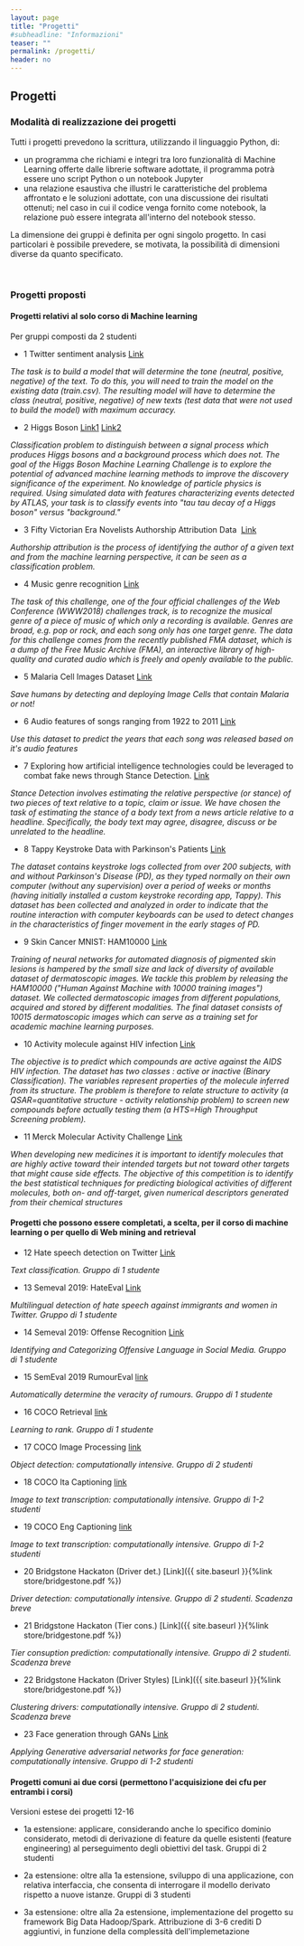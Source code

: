```yaml
---
layout: page
title: "Progetti"
#subheadline: "Informazioni"
teaser: ""
permalink: /progetti/
header: no
---
```


## Progetti

### Modalità di realizzazione dei progetti 

Tutti i progetti prevedono la scrittura, utilizzando il linguaggio Python, di:

* un programma che richiami e integri tra loro funzionalità di Machine Learning
offerte dalle librerie software adottate, il programma potrà essere uno script Python o un notebook Jupyter
* una relazione esaustiva che illustri le caratteristiche del problema affrontato e le soluzioni adottate, con una discussione dei risultati ottenuti; nel caso in cui il codice venga fornito come notebook, la relazione può essere integrata all'interno del notebook stesso.

La dimensione dei gruppi è definita per ogni singolo progetto. In casi particolari è possibile prevedere, se motivata, la possibilità di dimensioni diverse da quanto specificato.

 
### Progetti proposti

#### Progetti relativi al solo corso di Machine learning
Per gruppi composti da 2 studenti

- 1 Twitter sentiment analysis [Link](https://www.kaggle.com/c/twitter-sentiment-analysis2/overview)

*The task is to build a model that will determine the tone (neutral, positive, negative) of the text. To do this, you will need to train the model on the existing data (train.csv). The resulting model will have to determine the class (neutral, positive, negative) of new texts (test data that were not used to build the model) with maximum accuracy.*




- 2 Higgs Boson [Link1](https://higgsml.lal.in2p3.fr/documentation/) [Link2](https://data.world/uci/higgs)

*Classification problem to distinguish between a signal process which produces Higgs bosons and a background process which does not. The goal of the Higgs Boson Machine Learning Challenge is to explore the potential of advanced machine learning methods to improve the discovery significance of the experiment. No knowledge of particle physics is required. Using simulated data with features characterizing events detected by ATLAS, your task is to classify events into "tau tau decay of a Higgs boson" versus "background."*


- 3 Fifty Victorian Era Novelists Authorship Attribution Data ﻿ [Link](https://dataworks.iupui.edu/handle/11243/23)

*Authorship attribution is the process of identifying the author of a given text and from the machine learning perspective, it can be seen as a classification problem.*

- 4 Music genre recognition [Link](https://www.crowdai.org/challenges/www-2018-challenge-learning-to-recognize-musical-genre)

*The task of this challenge, one of the four official challenges of the Web Conference (WWW2018) challenges track, is to recognize the musical genre of a piece of music of which only a recording is available. Genres are broad, e.g. pop or rock, and each song only has one target genre. The data for this challenge comes from the recently published FMA dataset, which is a dump of the Free Music Archive (FMA), an interactive library of high-quality and curated audio which is freely and openly available to the public.*



- 5 Malaria Cell Images Dataset  [Link](https://www.kaggle.com/iarunava/cell-images-for-detecting-malaria)

*Save humans by detecting and deploying Image Cells that contain Malaria or not!*

- 6 Audio features of songs ranging from 1922 to 2011 [Link](https://www.kaggle.com/uciml/msd-audio-features)

*Use this dataset to predict the years that each song was released based on it's audio features*


- 7 Exploring how artificial intelligence technologies could be leveraged to combat fake news through Stance Detection. [Link](http://www.fakenewschallenge.org)

*Stance Detection involves estimating the relative perspective (or stance) of two pieces of text relative to a topic, claim or issue. We have chosen the task of estimating the stance of a body text from a news article relative to a headline. Specifically, the body text may agree, disagree, discuss or be unrelated to the headline.*

- 8 Tappy Keystroke Data with Parkinson's Patients [Link](https://www.kaggle.com/valkling/tappy-keystroke-data-with-parkinsons-patients)

*The dataset contains keystroke logs collected from over 200 subjects, with and without Parkinson's Disease (PD), as they typed normally on their own computer (without any supervision) over a period of weeks or months (having initially installed a custom keystroke recording app, Tappy). This dataset has been collected and analyzed in order to indicate that the routine interaction with computer keyboards can be used to detect changes in the characteristics of finger movement in the early stages of PD.*


- 9 Skin Cancer MNIST: HAM10000 [Link](https://www.kaggle.com/kmader/skin-cancer-mnist-ham10000)

*Training of neural networks for automated diagnosis of pigmented skin lesions is hampered by the small size and lack of diversity of available dataset of dermatoscopic images. We tackle this problem by releasing the HAM10000 ("Human Against Machine with 10000 training images") dataset. We collected dermatoscopic images from different populations, acquired and stored by different modalities. The final dataset consists of 10015 dermatoscopic images which can serve as a training set for academic machine learning purposes.*



- 10 Activity molecule against HIV infection [Link](https://codalab.lri.fr/competitions/9)

*The objective is to predict which compounds are active against the AIDS HIV infection. The dataset has two classes : active or inactive (Binary Classification). The variables represent properties of the molecule inferred from its structure. The problem is therefore to relate structure to activity (a QSAR=quantitative structure - activity relationship problem) to screen new compounds before actually testing them (a HTS=High Throughput Screening problem).*



- 11 Merck Molecular Activity Challenge [Link](https://www.kaggle.com/c/MerckActivity/overview/description)

*When developing new medicines it is important to identify molecules that are highly active toward their intended targets but not toward other targets that might cause side effects. The objective of this competition is to identify the best statistical techniques for predicting biological activities of different molecules, both on- and off-target, given numerical descriptors generated from their chemical structures*


#### Progetti che possono essere completati, a scelta, per il corso di machine learning o per quello di Web mining and retrieval


- 12 Hate speech detection on Twitter [Link](https://www.kaggle.com/vkrahul/twitter-hate-speech)

*Text classification. Gruppo di 1 studente*
 

- 13  Semeval 2019: HateEval [Link](https://competitions.codalab.org/competitions/19935)

*Multilingual detection of hate speech against immigrants and women in Twitter. Gruppo di 1 studente*


- 14 Semeval 2019: Offense Recognition [Link](https://competitions.codalab.org/competitions/20011)

*Identifying and Categorizing Offensive Language in Social Media. Gruppo di 1 studente*


- 15 SemEval 2019 RumourEval [link](https://competitions.codalab.org/competitions/19938)

*Automatically determine the veracity of rumours. Gruppo di 1 studente*


- 16 COCO Retrieval [link](http://cocodataset.org/#home) 

*Learning to rank. Gruppo di 1 studente*


- 17 COCO Image Processing [link](http://cocodataset.org/#detection-2016)

*Object detection: computationally intensive. Gruppo di 2 studenti*


- 18 COCO Ita Captioning [link](http://cocodataset.org/#captions-2015)

*Image to text transcription: computationally intensive. Gruppo di 1-2 studenti*

- 19 COCO Eng Captioning [link](http://cocodataset.org/#captions-2015)

*Image to text transcription: computationally intensive. Gruppo di 1-2 studenti*


- 20 Bridgstone Hackaton (Driver det.) [Link]({{ site.baseurl }}{%link store/bridgestone.pdf %})

*Driver detection: computationally intensive. Gruppo di 2 studenti. Scadenza breve*

- 21 Bridgstone Hackaton (Tier cons.) [Link]({{ site.baseurl }}{%link store/bridgestone.pdf %})

*Tier consuption prediction: computationally intensive. Gruppo di 2 studenti. Scadenza breve*

- 22 Bridgstone Hackaton (Driver Styles) [Link]({{ site.baseurl }}{%link store/bridgestone.pdf %})

*Clustering drivers: computationally intensive. Gruppo di 2 studenti. Scadenza breve*

- 23 Face generation through GANs [Link](https://github.com/NVlabs/stylegan)

*Applying Generative adversarial networks for face generation: computationally intensive. Gruppo di 1-2 studenti*


#### Progetti comuni ai due corsi (permettono l'acquisizione dei cfu per entrambi i corsi)

Versioni estese dei progetti 12-16

- 1a estensione: applicare, considerando anche lo specifico dominio considerato, metodi di derivazione di feature da quelle esistenti (feature engineering) al perseguimento degli obiettivi del task. Gruppi di 2 studenti

- 2a estensione: oltre alla 1a estensione, sviluppo di una applicazione, con relativa interfaccia, che consenta di interrogare il modello derivato rispetto a nuove istanze. Gruppi di 3 studenti

- 3a estensione: oltre alla 2a estensione, implementazione del progetto su framework Big Data Hadoop/Spark. Attribuzione di 3-6 crediti D aggiuntivi, in funzione della complessità dell'implemetazione

